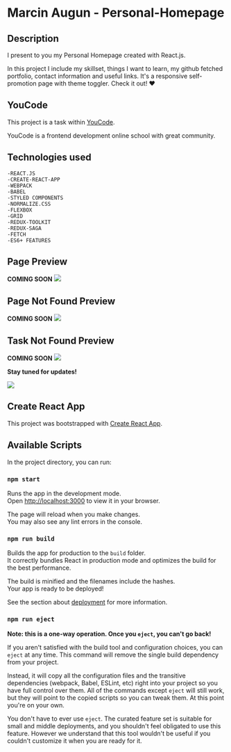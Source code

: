 # Marcin Augun - Personal-Homepage

## Description

I present to you my Personal Homepage created with React.js.

In this project I include my skillset, things I want to learn, my github fetched portfolio, contact information and useful links.
It's a responsive self-promotion page with theme toggler.
Check it out! ❤

## YouCode

This project is a task within [YouCode](https://youcode.pl/zostawiam-maila/).

YouCode is a frontend development online school with great community.

## Technologies used

    -REACT.JS
    -CREATE-REACT-APP
    -WEBPACK
    -BABEL
    -STYLED COMPONENTS
    -NORMALIZE.CSS
    -FLEXBOX
    -GRID
    -REDUX-TOOLKIT
    -REDUX-SAGA
    -FETCH
    -ES6+ FEATURES

## Page Preview
**COMING SOON**
![](todo-list-react-preview.gif)

## Page Not Found Preview
**COMING SOON**
![](todo-list-react-pageNotFound-preview.gif)

## Task Not Found Preview
**COMING SOON**
![](todo-list-react-taskNotFound-preview.gif)

**Stay tuned for updates!**

<!-- ## Check it out! -->

[![](./readmeImage.png)](https://marcin10lw.github.io/To-do-list-react/)

## Create React App

This project was bootstrapped with [Create React App](https://github.com/facebook/create-react-app).

## Available Scripts

In the project directory, you can run:

### `npm start`

Runs the app in the development mode.\
Open [http://localhost:3000](http://localhost:3000) to view it in your browser.

The page will reload when you make changes.\
You may also see any lint errors in the console.

### `npm run build`

Builds the app for production to the `build` folder.\
It correctly bundles React in production mode and optimizes the build for the best performance.

The build is minified and the filenames include the hashes.\
Your app is ready to be deployed!

See the section about [deployment](https://facebook.github.io/create-react-app/docs/deployment) for more information.

### `npm run eject`

**Note: this is a one-way operation. Once you `eject`, you can't go back!**

If you aren't satisfied with the build tool and configuration choices, you can `eject` at any time. This command will remove the single build dependency from your project.

Instead, it will copy all the configuration files and the transitive dependencies (webpack, Babel, ESLint, etc) right into your project so you have full control over them. All of the commands except `eject` will still work, but they will point to the copied scripts so you can tweak them. At this point you're on your own.

You don't have to ever use `eject`. The curated feature set is suitable for small and middle deployments, and you shouldn't feel obligated to use this feature. However we understand that this tool wouldn't be useful if you couldn't customize it when you are ready for it.
